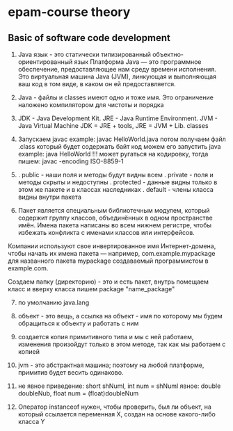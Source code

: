 # epam-course theory

## Basic of software code development

1. Java язык - это статически типизированный объектно-ориентированный язык
   Платформа Java — это программное обеспечение, предоставляющее нам среду времени исполнения. Это виртуальная машина Java (JVM), линкующая и выполняющая ваш код         в том виде, в каком он ей предоставляется.
   
2. Java - файлы и classes имеют одно и тоже имя. Это ограничение наложено компилятором для чистоты и порядка

3. JDK - Java Development Kit. JRE - Java Runtime Environment. JVM - Java Virtual Machine 
   JDK = JRE + tools, JRE = JVM + Lib. classes
   
4. Запускаем  javac <File name> example: javac HelloWorld.java потом получаем файл .class который будет содержать байт код можем его запустить java <File name> example: java HelloWorld !!! может ругаться на кодировку, тогда пишем: javac -encoding ISO-8859-1 <File name>
  
5. . public - наши поля и методы будут видны всем
   . private - поля и методы скрыты и недоступны
   . protected - данные видны только в этом же пакете и в классах наследниках
   . default - члены класса видны внутри пакета

6. Пакет является специальным библиотечным модулем, который содержит группу классов, объединённых в одном пространстве имён. Имена пакета написаны во всем нижнем регистре, чтобы избежать конфликта с именами классов или интерфейсов.

Компании используют свое инвертированное имя Интернет-домена, чтобы начать их имена пакета — например, com.example.mypackage для названного пакета mypackage создаваемый программистом в example.com.
   
Создаем папку (директорию) - это и есть пакет, внутрь помещаем класс и вверху класса пишем package "name_package"
   
7. по умолчанию java.lang
   
8. объект - это вещь, а ссылка на объект - имя по которому мы будем обращиться к объекту и работать с ним
   
9. создается копия примитивного типа и мы с ней работаем, изменения произойдут только в этом методе, так как мы работаем с копией
   
10. jvm - это абстрактная машина; поэтому на любой платформе, примитив будет весить одинаково.
   
11. не явное приведение: short shNuml, int num = shNuml явное: double doubleNub, float num = (float)doubleNum
  
12. Оператор instanceof нужен, чтобы проверить, был ли объект, на который ссылается переменная X, создан на основе какого-либо класса Y
